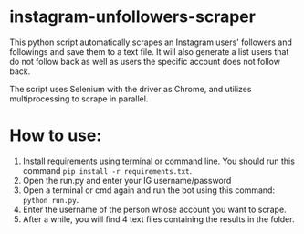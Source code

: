 # instagram-unfollowers-scraper
This python script automatically scrapes an Instagram users' followers and followings and save them to a text file. It will also
generate a list users that do not follow back as well as users the specific account does not follow back.

The script uses Selenium with the driver as Chrome, and utilizes multiprocessing to scrape in parallel.

# How to use:
1. Install requirements using terminal or command line. You should run this command ```pip install -r requirements.txt```.
2. Open the run.py and enter your IG username/password
2. Open a terminal or cmd again and run the bot using this command: ```python run.py```.
4. Enter the username of the person whose account you want to scrape.
6. After a while, you will find 4 text files containing the results in the folder.
